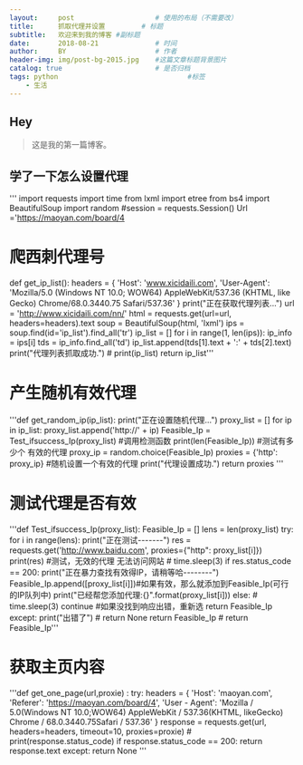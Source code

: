 ```yaml
---
layout:     post   				    # 使用的布局（不需要改）
title:      抓取代理并设置			# 标题 
subtitle:   欢迎来到我的博客 #副标题
date:       2018-08-21 				# 时间
author:     BY 						# 作者
header-img: img/post-bg-2015.jpg 	#这篇文章标题背景图片
catalog: true 						# 是否归档
tags: python								#标签
    - 生活
---
```


## Hey
>这是我的第一篇博客。

## 学了一下怎么设置代理

'''
import requests
import time
from lxml import etree
from bs4 import BeautifulSoup
import random
#session = requests.Session()
Url ='https://maoyan.com/board/4
# 爬西刺代理号
def get_ip_list():
    headers = {
        'Host': 'www.xicidaili.com',
        'User-Agent': 'Mozilla/5.0 (Windows NT 10.0; WOW64) AppleWebKit/537.36 (KHTML, like Gecko) Chrome/68.0.3440.75 Safari/537.36'
    }
    print("正在获取代理列表...")
    url = 'http://www.xicidaili.com/nn/'
    html = requests.get(url=url, headers=headers).text
    soup = BeautifulSoup(html, 'lxml')
    ips = soup.find(id='ip_list').find_all('tr')
    ip_list = []
    for i in range(1, len(ips)):
        ip_info = ips[i]
        tds = ip_info.find_all('td')
        ip_list.append(tds[1].text + ':' + tds[2].text)
    print("代理列表抓取成功.")
    # print(ip_list)
    return ip_list'''
# 产生随机有效代理
'''def get_random_ip(ip_list):
    print("正在设置随机代理...")
    proxy_list = []
    for ip in ip_list:
        proxy_list.append('http://' + ip)
    Feasible_Ip = Test_ifsuccess_Ip(proxy_list) #调用检测函数
    print(len(Feasible_Ip)) #测试有多少个 有效的代理
    proxy_ip = random.choice(Feasible_Ip)
    proxies = {'http': proxy_ip}  #随机设置一个有效的代理
    print("代理设置成功.")
    return proxies  '''
# 测试代理是否有效
'''def Test_ifsuccess_Ip(proxy_list):
    Feasible_Ip = []
    lens = len(proxy_list)
    try:
        for i in range(lens):
            print("正在测试-------")
            res = requests.get('http://www.baidu.com', proxies={"http": proxy_list[i]})
            print(res)
            #测试，无效的代理 无法访问网站
            # time.sleep(3)
            if res.status_code == 200:
                print("正在暴力查找有效得IP，请稍等哈--------")
                Feasible_Ip.append([proxy_list[i]])#如果有效，那么就添加到Feasible_Ip(可行的IP队列中)
                print("已经帮您添加代理:{}".format(proxy_list[i]))
            else:
                # time.sleep(3)
                continue #如果没找到响应出错，重新选
        return Feasible_Ip
    except:
        print("出错了")
        # return None
        return Feasible_Ip
    # return Feasible_Ip'''
# 获取主页内容
'''def get_one_page(url,proxie) :
    try:
        headers = {
            'Host': 'maoyan.com',
            'Referer': 'https://maoyan.com/board/4',
            'User - Agent': 'Mozilla / 5.0(Windows NT 10.0;WOW64) AppleWebKit / 537.36(KHTML, likeGecko) Chrome / 68.0.3440.75Safari / 537.36'
        }
        response = requests.get(url, headers=headers, timeout=10, proxies=proxie)
        # print(response.status_code)
        if response.status_code == 200:
            return response.text
    except:
        return None
 '''
